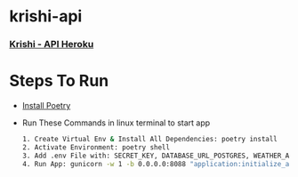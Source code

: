 # krishi-api

### [Krishi - API Heroku](https://krishi-app.herokuapp.com/)

# Steps To Run
- [Install Poetry](https://python-poetry.org/docs/)
- Run These Commands in linux terminal to start app
    
    ```bash
    1. Create Virtual Env & Install All Dependencies: poetry install
    2. Activate Environment: poetry shell
    3. Add .env File with: SECRET_KEY, DATABASE_URL_POSTGRES, WEATHER_API_KEY
    4. Run App: gunicorn -w 1 -b 0.0.0.0:8088 "application:initialize_app(testing=False)" --timeout 9600 --reload
    ```
